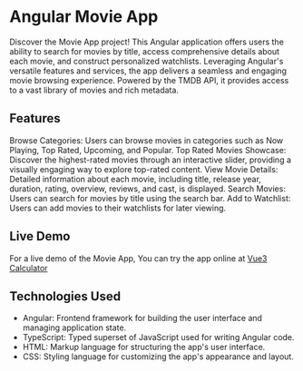 # Angular Movie App
Discover the Movie App project! This Angular application offers users the ability to search for movies by title, access comprehensive details about each movie, and construct personalized watchlists. Leveraging Angular's versatile features and services, the app delivers a seamless and engaging movie browsing experience. Powered by the TMDB API, it provides access to a vast library of movies and rich metadata.

## Features
Browse Categories: Users can browse movies in categories such as Now Playing, Top Rated, Upcoming, and Popular.
Top Rated Movies Showcase: Discover the highest-rated movies through an interactive slider, providing a visually engaging way to explore top-rated content.
View Movie Details: Detailed information about each movie, including title, release year, duration, rating, overview, reviews, and cast, is displayed.
Search Movies: Users can search for movies by title using the search bar.
Add to Watchlist: Users can add movies to their watchlists for later viewing.

## Live Demo
For a live demo of the Movie App, You can try the app online at [Vue3 Calculator](https://angular-movie-app-ammarmohamed.netlify.app/)

## Technologies Used
- Angular: Frontend framework for building the user interface and managing application state.
- TypeScript: Typed superset of JavaScript used for writing Angular code.
- HTML: Markup language for structuring the app's user interface.
- CSS: Styling language for customizing the app's appearance and layout.
